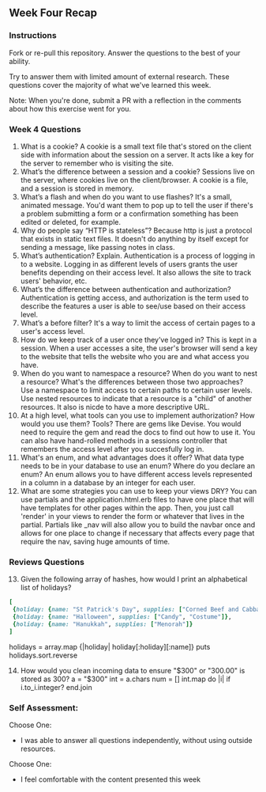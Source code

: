 ## Week Four Recap

### Instructions
Fork or re-pull this repository. Answer the questions to the best of your ability.

Try to answer them with limited amount of external research. These questions cover the majority of what we've learned this week.

Note: When you're done, submit a PR with a reflection in the comments about how this exercise went for you.

### Week 4 Questions

1. What is a cookie?
A cookie is a small text file that's stored on the client side with information about the session on a server.  It acts like a key for the server to remember who is visiting the site.
2. What’s the difference between a session and a cookie?
Sessions live on the server, where cookies live on the client/browser. A cookie is a file, and a session is stored in memory.
3. What’s a flash and when do you want to use flashes?
It's a small, animated message. You'd want them to pop up to tell the user if there's a problem submitting a form or a confirmation something has been edited or deleted, for example.
4. Why do people say “HTTP is stateless”?
Because http is just a protocol that exists in static text files. It doesn't do anything by itself except for sending a message, like passing notes in class.
5. What’s authentication? Explain.
Authentication is a process of logging in to a website. Logging in as different levels of users grants the user benefits depending on their access level. It also allows the site to track users' behavior, etc.
6. What’s the difference between authentication and authorization?
Authentication is getting access, and authorization is the term used to describe the features a user is able to see/use based on their access level.
7. What’s a before filter?
It's a way to limit the access of certain pages to a user's access level.
8. How do we keep track of a user once they’ve logged in?
This is kept in a session. When a user accesses a site, the user's browser will send a key to the website that tells the website who you are and what access you have.
9. When do you want to namespace a resource? When do you want to nest a resource? What's the differences between those two approaches?
Use a namespace to limit access to certain paths to certain user levels. Use nested resources to indicate that a resource is a "child" of another resources. It also is nicde to have a more descriptive URL.
10. At a high level, what tools can you use to implement authorization? How would you use them?
Tools? There are gems like Devise. You would need to require the gem and read the docs to find out how to use it. You can also have hand-rolled methods in a sessions controller that remembers the access level after you succesfully log in.
11. What's an enum, and what advantages does it offer? What data type needs to be in your database to use an enum? Where do you declare an enum?
An enum allows you to have different access levels represented in a column in a database by an integer for each user.
12. What are some strategies you can use to keep your views DRY? 
You can use partials and the application.html.erb files to have one place that will have templates for other pages within the app. Then, you just call 'render' in your views to render the form or whatever that lives in the partial. Partials like _nav will also allow you to build the navbar once and allows for one place to change if necessary that affects every page that require the nav, saving huge amounts of time.


### Reviews Questions 
13. Given the following array of hashes, how would I print an alphabetical list of holidays?
```ruby
[
 {holiday: {name: "St Patrick's Day", supplies: ["Corned Beef and Cabbage"]},
 {holiday: {name: "Halloween", supplies: ["Candy", "Costume"]},
 {holiday: {name: "Hanukkah", supplies: ["Menorah"]}
]
```  
holidays = array.map {|holiday| holiday[:holiday][:name]}
puts holidays.sort.reverse

14. How would you clean incoming data to ensure "$300" or "300.00" is stored as 300? 
a = "$300"
int = a.chars
num = []
int.map do |i|
  if i.to_i.integer?
end.join

### Self Assessment:
Choose One:

* I was able to answer all questions independently, without using outside resources.

Choose One:

* I feel comfortable with the content presented this week
